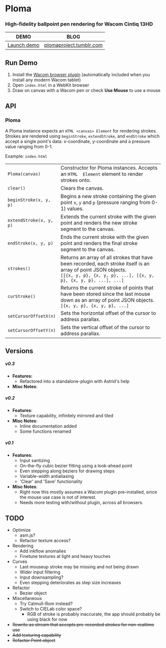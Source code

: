 # Ploma
### High-fidelity ballpoint pen rendering for Wacom Cintiq 13HD  


DEMO                                    | BLOG
--------------------------------------- | ---------------------------------------------------------
[Launch demo](http://evhan55.github.io) | [plomaproject.tumblr.com](http://plomaproject.tumblr.com)

## Run Demo

1. Install the [Wacom browser plugin](http://us.wacom.com/en/support/drivers/) (automatically included when you install any modern Wacom tablet)
2. Open `index.html` in a WebKit browser
3. Draw on canvas with a Wacom pen or check **Use Mouse** to use a mouse

## API

  

### Ploma

A Ploma instance expects an `HTML <canvas> Element` for rendering strokes.  Strokes are rendered using `beginStroke`, `extendStroke`, and `endStroke` which accept a single point's data: x-coordinate, y-coordinate and a pressure value ranging from 0-1.  
  
Example: <code>index.html</code>  
  
<table>
<tr>
  <td width="30%"><code>Ploma(canvas)</code></td>
  <td width="70%">Constructor for Ploma instances.  Accepts an <code>HTML <canvas> Element</code> element to render strokes onto.</td>
</tr>
<tr>
  <td><code>clear()</code></td>
  <td>Clears the canvas.</td>
</tr>
<tr>
  <td><code>beginStroke(x, y, p)</code></td>
  <td>Begins a new stroke containing the given point <code>x</code>, <code>y</code> and <code>p</code> (pressure ranging from 0-1) values.</td>
</tr>
<tr>
  <td><code>extendStroke(x, y, p)</code></td>
  <td>Extends the current stroke with the given point and renders the new stroke segment to the canvas.</td>
</tr>
<tr>
  <td><code>endStroke(x, y, p)</code></td>
  <td>Ends the current stroke with the given point and renders the final stroke segment to the canvas.</td>
</tr>
<tr>
  <td><code>strokes()</code></td>
  <td>Returns an array of all strokes that have been recorded, each stroke itself is an array of point JSON objects.<br> <code>[[{x, y, p}, {x, y, p}, ...], [{x, y, p}, {x, y, p}, ...], ...]</td>
</tr>
<tr>
  <td><code>curStroke()</code></td>
  <td>Returns the current stroke of points that have been stored since the last mouse down as an array of point JSON objects.<br><code>[{x, y, p}, {x, y, p}, ...]</code></td>
</tr>
<tr>
  <td><code>setCursorOffsetX(n)</code></td>
  <td>Sets the horizontal offset of the cursor to address parallax.</td>
</tr>
<tr>
  <td><code>setCursorOffsetY(n)</code></td>
  <td>Sets the vertical offset of the cursor to address parallax.</td>
</tr>
</table>

## Versions

##### v0.3

* **Features:**
    * Refactored into a standalone-plugin with Astrid's help
* **Misc Notes**:

##### v0.2

* **Features**:
    * Texture capability, infinitely mirrored and tiled
* **Misc Notes**:
    * Inline documentation added
    * Some functions renamed

##### v0.1

* **Features**:
    * Input santizing
    * On-the-fly cubic bezier fitting using a look-ahead point
    * Even stepping along beziers for drawing steps
    * Variable-width antialiasing
    * 'Clear' and 'Save' functionality
* **Misc Notes**:
    * Right now this mostly assumes a Wacom plugin pre-installed, since the mouse use case is not of interest.
    * Needs more testing with/without plugin, across all browsers.

## TODO

* Optimize
    * asm.js?
    * Refactor texture access?
* Rendering
    * Add inkflow anomalies
    * Finetune textures at light and heavy touches
* Curves
    * Last mouseup stroke may be missing and not being drawn
    * Wider input filtering
    * Input downsampling?
    * Even stepping deteriorates as step size increases
* Refactor
    * Bezier object
* Miscellaneous
    * Try Catmull-Rom instead?
    * Switch to CIELab color space?
        * RGB of stroke is probably inaccurate, the app should probably be using black for now
* ~~Rewrite as stream that accepts pre-recorded strokes for non-realtime use~~
* ~~Add texturing capability~~
* ~~Refactor Point object~~
